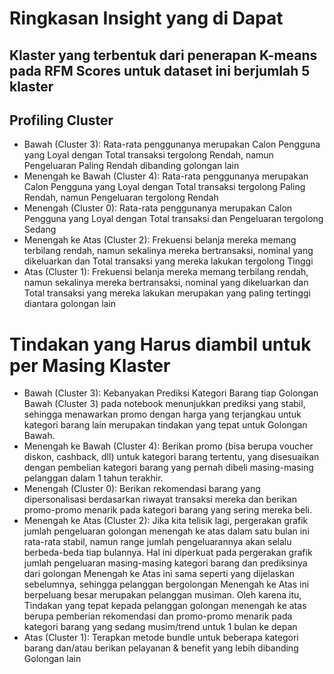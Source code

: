 # Ringkasan Insight yang di Dapat
## Klaster yang terbentuk dari penerapan K-means pada RFM Scores untuk dataset ini berjumlah 5 klaster
## Profiling Cluster
- Bawah (Cluster 3): Rata-rata penggunanya merupakan Calon Pengguna yang Loyal dengan Total transaksi tergolong Rendah, namun Pengeluaran Paling Rendah dibanding golongan lain
- Menengah ke Bawah (Cluster 4): Rata-rata penggunanya merupakan Calon Pengguna yang Loyal dengan Total transaksi tergolong Paling Rendah, namun Pengeluaran tergolong Rendah
- Menengah (Cluster 0): Rata-rata penggunanya merupakan Calon Pengguna yang Loyal dengan Total transaksi dan Pengeluaran tergolong Sedang
- Menengah ke Atas (Cluster 2): Frekuensi belanja mereka memang terbilang rendah, namun sekalinya mereka bertransaksi, nominal yang dikeluarkan dan Total transaksi yang mereka lakukan tergolong Tinggi
- Atas (Cluster 1): Frekuensi belanja mereka memang terbilang rendah, namun sekalinya mereka bertransaksi, nominal yang dikeluarkan dan Total transaksi yang mereka lakukan merupakan yang paling tertinggi diantara golongan lain

# Tindakan yang Harus diambil untuk per Masing Klaster
- Bawah (Cluster 3):
Kebanyakan Prediksi Kategori Barang tiap Golongan Bawah (Cluster 3) pada notebook menunjukkan prediksi yang stabil, sehingga menawarkan promo dengan harga yang terjangkau untuk kategori barang lain merupakan tindakan yang tepat untuk Golongan Bawah.
- Menengah ke Bawah (Cluster 4):
Berikan promo (bisa berupa voucher diskon, cashback, dll) untuk kategori barang tertentu, yang disesuaikan dengan pembelian kategori barang yang pernah dibeli masing-masing pelanggan dalam 1 tahun terakhir.
- Menengah (Cluster 0):
Berikan rekomendasi barang yang dipersonalisasi berdasarkan riwayat transaksi mereka dan berikan promo-promo menarik pada kategori barang yang sering mereka beli.
- Menengah ke Atas (Cluster 2):
Jika kita telisik lagi, pergerakan grafik jumlah pengeluaran golongan menengah ke atas dalam satu bulan ini rata-rata stabil, namun range jumlah pengeluarannya akan selalu berbeda-beda tiap bulannya.
Hal ini diperkuat pada pergerakan grafik jumlah pengeluaran masing-masing kategori barang dan prediksinya dari golongan Menengah ke Atas ini sama seperti yang dijelaskan sebelumnya, sehingga pelanggan bergolongan Menengah ke Atas ini berpeluang besar merupakan pelanggan musiman.
Oleh karena itu, Tindakan yang tepat kepada pelanggan golongan menengah ke atas berupa pemberian rekomendasi dan promo-promo menarik pada kategori barang yang sedang musim/trend untuk 1 bulan ke depan
- Atas (Cluster 1):
Terapkan metode bundle untuk beberapa kategori barang dan/atau berikan pelayanan & benefit yang lebih dibanding Golongan lain

